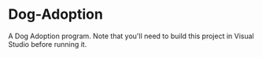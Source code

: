# Dog-Adoption
A Dog Adoption program. Note that you'll need to build this project in Visual Studio before running it.
